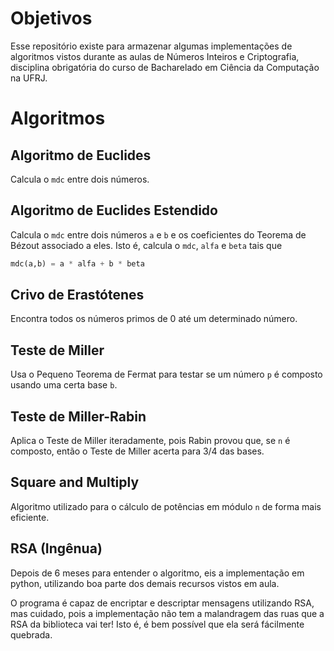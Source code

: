 # Objetivos

Esse repositório existe para armazenar algumas implementações de algoritmos vistos
durante as aulas de Números Inteiros e Criptografia, disciplina obrigatória do
curso de Bacharelado em Ciência da Computação na UFRJ.

# Algoritmos

## Algoritmo de Euclides

Calcula o `mdc` entre dois números.

## Algoritmo de Euclides Estendido

Calcula o `mdc` entre dois números `a` e `b` e os coeficientes do Teorema de Bézout associado
a eles. Isto é, calcula o `mdc`, `alfa` e `beta` tais que 
```python
mdc(a,b) = a * alfa + b * beta
```

## Crivo de Erastótenes

Encontra todos os números primos de 0 até um determinado número.

## Teste de Miller

Usa o Pequeno Teorema de Fermat para testar se um número `p` é composto usando
uma certa base `b`.

## Teste de Miller-Rabin

Aplica o Teste de Miller iteradamente, pois Rabin provou que, se `n` é composto,
 então o Teste de Miller acerta para 3/4 das bases.

## Square and Multiply

Algoritmo utilizado para o cálculo de potências em módulo `n` de forma mais eficiente.

## RSA (Ingênua)

Depois de 6 meses para entender o algoritmo, eis a implementação em python, utilizando
boa parte dos demais recursos vistos em aula.

O programa é capaz de encriptar e descriptar mensagens utilizando RSA, mas cuidado, pois
a implementação não tem a malandragem das ruas que a RSA da biblioteca vai ter! Isto
é, é bem possível que ela será fácilmente quebrada.

